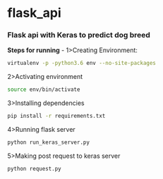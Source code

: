 # flask_api
### Flask api with Keras to predict dog breed

**Steps for running** -
1>Creating Environment:
```sh
virtualenv -p -python3.6 env --no-site-packages 
```
2>Activating environment
```sh
source env/bin/activate
```
3>Installing dependencies
```sh
pip install -r requirements.txt
```
4>Running flask server
```sh
python run_keras_server.py
```
5>Making post request to keras server
```sh
python request.py
```

